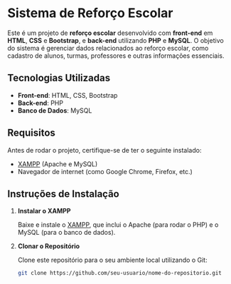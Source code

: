 # Sistema de Reforço Escolar

Este é um projeto de **reforço escolar** desenvolvido com **front-end** em **HTML**, **CSS** e **Bootstrap**, e **back-end** utilizando **PHP** e **MySQL**. O objetivo do sistema é gerenciar dados relacionados ao reforço escolar, como cadastro de alunos, turmas, professores e outras informações essenciais.

## Tecnologias Utilizadas

- **Front-end**: HTML, CSS, Bootstrap
- **Back-end**: PHP
- **Banco de Dados**: MySQL

## Requisitos

Antes de rodar o projeto, certifique-se de ter o seguinte instalado:

- [XAMPP](https://www.apachefriends.org/pt_br/index.html) (Apache e MySQL)
- Navegador de internet (como Google Chrome, Firefox, etc.)

## Instruções de Instalação

1. **Instalar o XAMPP**

   Baixe e instale o [XAMPP](https://www.apachefriends.org/pt_br/index.html), que inclui o Apache (para rodar o PHP) e o MySQL (para o banco de dados).

2. **Clonar o Repositório**

   Clone este repositório para o seu ambiente local utilizando o Git:

   ```bash
   git clone https://github.com/seu-usuario/nome-do-repositorio.git
